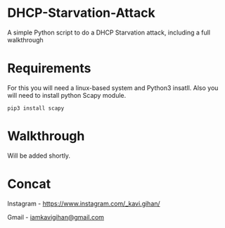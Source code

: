 # DHCP-Starvation-Attack
A simple Python script to do a DHCP Starvation attack, including a full walkthrough

# Requirements
For this you will need a linux-based system and Python3 insatll. Also you will need to install python Scapy module.

`pip3 install scapy`

# Walkthrough
Will be added shortly.

# Concat

Instagram - https://www.instagram.com/_kavi.gihan/

Gmail - iamkavigihan@gmail.com
